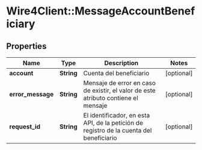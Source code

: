# Wire4Client::MessageAccountBeneficiary

## Properties
Name | Type | Description | Notes
------------ | ------------- | ------------- | -------------
**account** | **String** | Cuenta del beneficiario | [optional] 
**error_message** | **String** | Mensaje de error en caso de existir, el valor de este atributo contiene el mensaje | [optional] 
**request_id** | **String** | El identificador, en esta API, de la petición de registro de la cuenta del beneficiario | [optional] 


